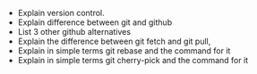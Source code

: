 - Explain version control.
- Explain difference between git and github
- List 3 other github alternatives
- Explain the difference between git fetch and git pull,
- Explain in simple terms git rebase and the command for it
- Explain in simple terms git cherry-pick and the command for it
